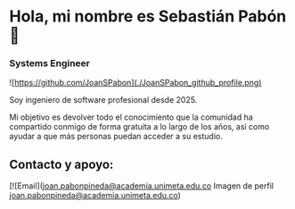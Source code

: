 # Hola, mi nombre es Sebastián Pabón 👋
### Systems Engineer

![https://github.com/JoanSPabon](./JoanSPabon_github_profile.png)

Soy ingeniero de software profesional desde 2025.

Mi objetivo es devolver todo el conocimiento que la comunidad ha compartido conmigo de forma gratuita a lo largo de los años, así como ayudar a que más personas puedan acceder a su estudio.

## Contacto y apoyo:

[![Email](joan.pabonpineda@academia.unimeta.edu.co
Imagen de perfil
joan.pabonpineda@academia.unimeta.edu.co)

